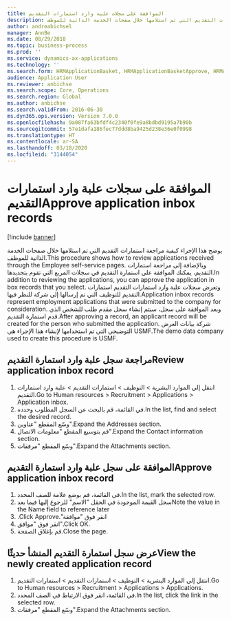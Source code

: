 ```yaml
---
title: الموافقة على سجلات علبة وارد استمارات التقديم
description: يوضح هذا الإجراء كيفية مراجعة استمارات التقديم التي تم استلامها خلال صفحات الخدمة الذاتية للموظف.
author: andreabichsel
manager: AnnBe
ms.date: 08/29/2018
ms.topic: business-process
ms.prod: ''
ms.service: dynamics-ax-applications
ms.technology: ''
ms.search.form: HRMApplicationBasket, HRMApplicationBasketApprove, HRMApplication
audience: Application User
ms.reviewer: anbichse
ms.search.scope: Core, Operations
ms.search.region: Global
ms.author: anbichse
ms.search.validFrom: 2016-06-30
ms.dyn365.ops.version: Version 7.0.0
ms.openlocfilehash: 9a087fa63bfdf4c2340f0fe9a8bdbd9195a7b90b
ms.sourcegitcommit: 57e1dafa186fec77ddd8ba9425d238e36e0f0998
ms.translationtype: HT
ms.contentlocale: ar-SA
ms.lasthandoff: 03/18/2020
ms.locfileid: "3144054"
---
```

# <a name="approve-application-inbox-records"></a><span data-ttu-id="46ef4-103">الموافقة على سجلات علبة وارد استمارات التقديم</span><span class="sxs-lookup"><span data-stu-id="46ef4-103">Approve application inbox records</span></span>

[!include [banner](../../includes/banner.md)]

<span data-ttu-id="46ef4-104">يوضح هذا الإجراء كيفية مراجعة استمارات التقديم التي تم استلامها خلال صفحات الخدمة الذاتية للموظف.</span><span class="sxs-lookup"><span data-stu-id="46ef4-104">This procedure shows how to review applications received through the Employee self-service pages.</span></span> <span data-ttu-id="46ef4-105">وبالإضافة إلى مراجعة استمارات التقديم، يمكنك الموافقة على استمارة التقديم في سجلات المربع التي تقوم بتحديدها.</span><span class="sxs-lookup"><span data-stu-id="46ef4-105">In addition to reviewing the applications, you can approve the application in box records that you select.</span></span> <span data-ttu-id="46ef4-106">وتعرض سجلات علبة وارد استمارات التقديم استمارات التقديم للتوظيف التي تم إرسالها إلى شركة للنظر فيها.</span><span class="sxs-lookup"><span data-stu-id="46ef4-106">Application inbox records represent employment applications that were submitted to the company for consideration.</span></span> <span data-ttu-id="46ef4-107">وبعد الموافقة على سجل، سيتم إنشاء سجل مقدم طلب للشخص الذي قدم استمارة التقديم.</span><span class="sxs-lookup"><span data-stu-id="46ef4-107">After approving a record, an applicant record will be created for the person who submitted the application.</span></span> <span data-ttu-id="46ef4-108">شركة بيانات العرض التوضيحي التي تم استخدامها لإنشاء هذا الإجراء هي USMF.</span><span class="sxs-lookup"><span data-stu-id="46ef4-108">The demo data company used to create this procedure is USMF.</span></span>


## <a name="review-application-inbox-record"></a><span data-ttu-id="46ef4-109">مراجعة سجل علبة وارد استمارة التقديم</span><span class="sxs-lookup"><span data-stu-id="46ef4-109">Review application inbox record</span></span>
1. <span data-ttu-id="46ef4-110">انتقل إلى الموارد البشرية > التوظيف‬ > استمارات التقديم > علبة وارد استمارات التقديم‬‬.</span><span class="sxs-lookup"><span data-stu-id="46ef4-110">Go to Human resources > Recruitment > Applications > Application inbox.</span></span>
2. <span data-ttu-id="46ef4-111">في القائمة، قم بالبحث عن السجل المطلوب وحدده.</span><span class="sxs-lookup"><span data-stu-id="46ef4-111">In the list, find and select the desired record.</span></span>
3. <span data-ttu-id="46ef4-112">وسّع المقطع "عناوين".</span><span class="sxs-lookup"><span data-stu-id="46ef4-112">Expand the Addresses section.</span></span>
4. <span data-ttu-id="46ef4-113">‏‫قم بتوسيع المقطع "معلومات الاتصال‬‬".</span><span class="sxs-lookup"><span data-stu-id="46ef4-113">Expand the Contact information section.</span></span>
5. <span data-ttu-id="46ef4-114">وسّع المقطع "مرفقات‬".</span><span class="sxs-lookup"><span data-stu-id="46ef4-114">Expand the Attachments section.</span></span>

## <a name="approve-application-inbox-record"></a><span data-ttu-id="46ef4-115">الموافقة على سجل علبة وارد استمارة التقديم</span><span class="sxs-lookup"><span data-stu-id="46ef4-115">Approve application inbox record</span></span>
1. <span data-ttu-id="46ef4-116">في القائمة، قم بوضع علامة للصف المحدد.</span><span class="sxs-lookup"><span data-stu-id="46ef4-116">In the list, mark the selected row.</span></span>
2. <span data-ttu-id="46ef4-117">سجل القيمة الموجودة في الحقل "الاسم" للرجوع إليها فيما بعد</span><span class="sxs-lookup"><span data-stu-id="46ef4-117">Note the value in the Name field to reference later</span></span>
3. <span data-ttu-id="46ef4-118">انقر فوق "‏‫موافقة".</span><span class="sxs-lookup"><span data-stu-id="46ef4-118">Click Approve.</span></span>
4. <span data-ttu-id="46ef4-119">انقر فوق "موافق".</span><span class="sxs-lookup"><span data-stu-id="46ef4-119">Click OK.</span></span>
5. <span data-ttu-id="46ef4-120">قم بإغلاق الصفحة.</span><span class="sxs-lookup"><span data-stu-id="46ef4-120">Close the page.</span></span>

## <a name="view-the-newly-created-application-record"></a><span data-ttu-id="46ef4-121">عرض سجل استمارة التقديم المنشأ حديثًا</span><span class="sxs-lookup"><span data-stu-id="46ef4-121">View the newly created application record</span></span>
1. <span data-ttu-id="46ef4-122">انتقل إلى الموارد البشرية > التوظيف‬ > استمارات التقديم‬ > استمارات التقديم‬‬.</span><span class="sxs-lookup"><span data-stu-id="46ef4-122">Go to Human resources > Recruitment > Applications > Applications.</span></span>
2. <span data-ttu-id="46ef4-123">في القائمة، انقر فوق الارتباط في الصف المحدد.</span><span class="sxs-lookup"><span data-stu-id="46ef4-123">In the list, click the link in the selected row.</span></span>
3. <span data-ttu-id="46ef4-124">وسّع المقطع "مرفقات‬".</span><span class="sxs-lookup"><span data-stu-id="46ef4-124">Expand the Attachments section.</span></span>

